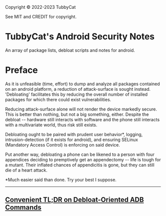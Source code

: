 Copyright © 2022-2023 TubbyCat

See MIT and CREDIT for copyright. 

# TubbyCat's Android Security Notes

An array of package lists, debloat scripts and notes for android. 

# Preface

   As it is unfeasible (time, effort) to dump and analyze all packages contained on an android platform, a reduction of attack-surface is sought instead. 'Debloating' facilitates this by reducing the overall number of installed packages for which there could exist vulnerabilities. 
   
   Reducing attack-surface alone will not render the device markedly secure. This is better than nothing, but not a big something, either. Despite the debloat -- hardware still interacts with software and the phone still interacts with a multivariate world, thus risk still exists.
   
   Debloating ought to be paired with prudent user behavior*, logging, intrusion-detection (if it exists for android), and ensuring SELinux (Mandatory Access Control) is enforcing on said device.
   
   Put another way, debloating a phone can be likened to a person with four appendices deciding to premptively get an appendectomy -- life is tough for a mutant. Their inflated chances of appendicitis is gone, but they can still die of a heart attack.
   
 

*Much easier said than done. Try your best I suppose. 

-----

## [Convenient TL;DR on Debloat-Oriented ADB Commands](https://github.com/TubbyCat/droid_debloat_and_note/blob/main/guides/adb-commands.md) ##


